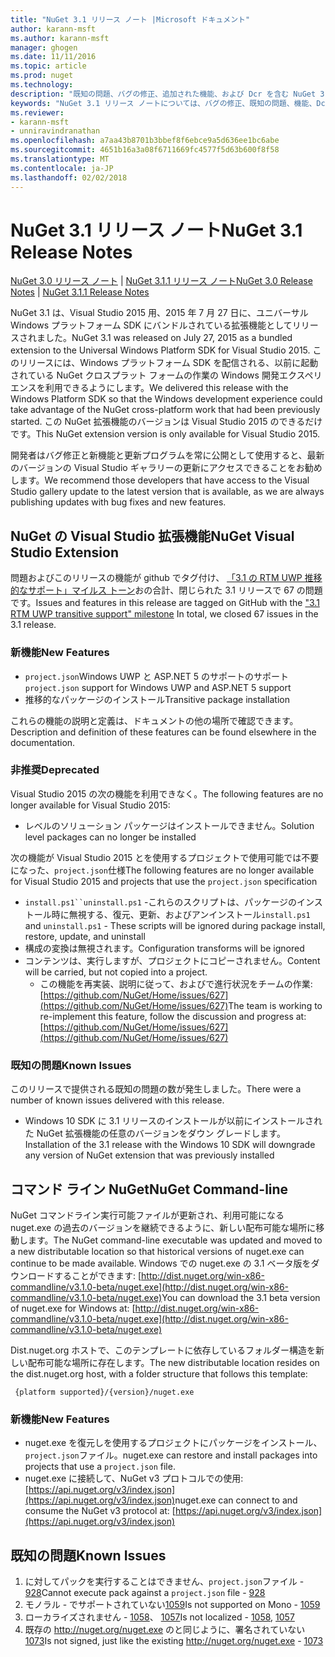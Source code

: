 ```yaml
---
title: "NuGet 3.1 リリース ノート |Microsoft ドキュメント"
author: karann-msft
ms.author: karann-msft
manager: ghogen
ms.date: 11/11/2016
ms.topic: article
ms.prod: nuget
ms.technology: 
description: "既知の問題、バグの修正、追加された機能、および Dcr を含む NuGet 3.1 リリース ノートです。"
keywords: "NuGet 3.1 リリース ノートについては、バグの修正、既知の問題、機能、Dcr を追加します。"
ms.reviewer:
- karann-msft
- unniravindranathan
ms.openlocfilehash: a7aa43b8701b3bbef8f6ebce9a5d636ee1bc6abe
ms.sourcegitcommit: 4651b16a3a08f6711669fc4577f5d63b600f8f58
ms.translationtype: MT
ms.contentlocale: ja-JP
ms.lasthandoff: 02/02/2018
---
```

# <a name="nuget-31-release-notes"></a><span data-ttu-id="39906-104">NuGet 3.1 リリース ノート</span><span class="sxs-lookup"><span data-stu-id="39906-104">NuGet 3.1 Release Notes</span></span>

<span data-ttu-id="39906-105">[NuGet 3.0 リリース ノート](../release-notes/nuget-3.0.0.md) | [NuGet 3.1.1 リリース ノート](../release-notes/nuget-3.1.1.md)</span><span class="sxs-lookup"><span data-stu-id="39906-105">[NuGet 3.0 Release Notes](../release-notes/nuget-3.0.0.md) | [NuGet 3.1.1 Release Notes](../release-notes/nuget-3.1.1.md)</span></span>

<span data-ttu-id="39906-106">NuGet 3.1 は、Visual Studio 2015 用、2015 年 7 月 27 日に、ユニバーサル Windows プラットフォーム SDK にバンドルされている拡張機能としてリリースされました。</span><span class="sxs-lookup"><span data-stu-id="39906-106">NuGet 3.1 was released on July 27, 2015 as a bundled extension to the Universal Windows Platform SDK for Visual Studio 2015.</span></span> <span data-ttu-id="39906-107">このリリースには、Windows プラットフォーム SDK を配信される、以前に起動されている NuGet クロスプラット フォームの作業の Windows 開発エクスペリエンスを利用できるようにします。</span><span class="sxs-lookup"><span data-stu-id="39906-107">We delivered this release with the Windows Platform SDK so that the Windows development experience could take advantage of the NuGet cross-platform work that had been previously started.</span></span> <span data-ttu-id="39906-108">この NuGet 拡張機能のバージョンは Visual Studio 2015 のできるだけです。</span><span class="sxs-lookup"><span data-stu-id="39906-108">This NuGet extension version is only available for Visual Studio 2015.</span></span>

<span data-ttu-id="39906-109">開発者はバグ修正と新機能と更新プログラムを常に公開として使用すると、最新のバージョンの Visual Studio ギャラリーの更新にアクセスできることをお勧めします。</span><span class="sxs-lookup"><span data-stu-id="39906-109">We recommend those developers that have access to the Visual Studio gallery update to the latest version that is available, as we are always publishing updates with bug fixes and new features.</span></span>

## <a name="nuget-visual-studio-extension"></a><span data-ttu-id="39906-110">NuGet の Visual Studio 拡張機能</span><span class="sxs-lookup"><span data-stu-id="39906-110">NuGet Visual Studio Extension</span></span>

<span data-ttu-id="39906-111">問題およびこのリリースの機能が github でタグ付け、 [「3.1 の RTM UWP 推移的なサポート」マイルス トーン](https://github.com/NuGet/Home/issues?utf8=%E2%9C%93&q=is%3Aclosed+milestone%3A%223.1+RTM+UWP+transitive+support%22+)おの合計、閉じられた 3.1 リリースで 67 の問題です。</span><span class="sxs-lookup"><span data-stu-id="39906-111">Issues and features in this release are tagged on GitHub with the ["3.1 RTM UWP transitive support" milestone](https://github.com/NuGet/Home/issues?utf8=%E2%9C%93&q=is%3Aclosed+milestone%3A%223.1+RTM+UWP+transitive+support%22+)  In total, we closed 67 issues in the 3.1 release.</span></span>

### <a name="new-features"></a><span data-ttu-id="39906-112">新機能</span><span class="sxs-lookup"><span data-stu-id="39906-112">New Features</span></span>

* <span data-ttu-id="39906-113">`project.json`Windows UWP と ASP.NET 5 のサポートのサポート</span><span class="sxs-lookup"><span data-stu-id="39906-113">`project.json` support for Windows UWP and ASP.NET 5 support</span></span>
* <span data-ttu-id="39906-114">推移的なパッケージのインストール</span><span class="sxs-lookup"><span data-stu-id="39906-114">Transitive package installation</span></span>

<span data-ttu-id="39906-115">これらの機能の説明と定義は、ドキュメントの他の場所で確認できます。</span><span class="sxs-lookup"><span data-stu-id="39906-115">Description and definition of these features can be found elsewhere in the documentation.</span></span>

### <a name="deprecated"></a><span data-ttu-id="39906-116">非推奨</span><span class="sxs-lookup"><span data-stu-id="39906-116">Deprecated</span></span>

<span data-ttu-id="39906-117">Visual Studio 2015 の次の機能を利用できなく。</span><span class="sxs-lookup"><span data-stu-id="39906-117">The following features are no longer available for Visual Studio 2015:</span></span>

* <span data-ttu-id="39906-118">レベルのソリューション パッケージはインストールできません。</span><span class="sxs-lookup"><span data-stu-id="39906-118">Solution level packages can no longer be installed</span></span>

<span data-ttu-id="39906-119">次の機能が Visual Studio 2015 とを使用するプロジェクトで使用可能では不要になった、`project.json`仕様</span><span class="sxs-lookup"><span data-stu-id="39906-119">The following features are no longer available for Visual Studio 2015 and projects that use the `project.json` specification</span></span>

* <span data-ttu-id="39906-120">`install.ps1``uninstall.ps1` -これらのスクリプトは、パッケージのインストール時に無視する、復元、更新、およびアンインストール</span><span class="sxs-lookup"><span data-stu-id="39906-120">`install.ps1` and `uninstall.ps1` - These scripts will be ignored during package install, restore, update, and uninstall</span></span>
* <span data-ttu-id="39906-121">構成の変換は無視されます。</span><span class="sxs-lookup"><span data-stu-id="39906-121">Configuration transforms will be ignored</span></span>
* <span data-ttu-id="39906-122">コンテンツは、実行しますが、プロジェクトにコピーされません。</span><span class="sxs-lookup"><span data-stu-id="39906-122">Content will be carried, but not copied into a project.</span></span>
    * <span data-ttu-id="39906-123">この機能を再実装、説明に従って、およびで進行状況をチームの作業: [https://github.com/NuGet/Home/issues/627](https://github.com/NuGet/Home/issues/627)</span><span class="sxs-lookup"><span data-stu-id="39906-123">The team is working to re-implement this feature, follow the discussion and progress at: [https://github.com/NuGet/Home/issues/627](https://github.com/NuGet/Home/issues/627)</span></span>


### <a name="known-issues"></a><span data-ttu-id="39906-124">既知の問題</span><span class="sxs-lookup"><span data-stu-id="39906-124">Known Issues</span></span>

<span data-ttu-id="39906-125">このリリースで提供される既知の問題の数が発生しました。</span><span class="sxs-lookup"><span data-stu-id="39906-125">There were a number of known issues delivered with this release.</span></span>

* <span data-ttu-id="39906-126">Windows 10 SDK に 3.1 リリースのインストールが以前にインストールされた NuGet 拡張機能の任意のバージョンをダウン グレードします。</span><span class="sxs-lookup"><span data-stu-id="39906-126">Installation of the 3.1 release with the Windows 10 SDK will downgrade any version of NuGet extension that was previously installed</span></span>

## <a name="nuget-command-line"></a><span data-ttu-id="39906-127">コマンド ライン NuGet</span><span class="sxs-lookup"><span data-stu-id="39906-127">NuGet Command-line</span></span>

<span data-ttu-id="39906-128">NuGet コマンドライン実行可能ファイルが更新され、利用可能になる nuget.exe の過去のバージョンを継続できるように、新しい配布可能な場所に移動します。</span><span class="sxs-lookup"><span data-stu-id="39906-128">The NuGet command-line executable was updated and moved to a new distributable location so that historical versions of nuget.exe can continue to be made available.</span></span>  <span data-ttu-id="39906-129">Windows での nuget.exe の 3.1 ベータ版をダウンロードすることができます: [http://dist.nuget.org/win-x86-commandline/v3.1.0-beta/nuget.exe](http://dist.nuget.org/win-x86-commandline/v3.1.0-beta/nuget.exe)</span><span class="sxs-lookup"><span data-stu-id="39906-129">You can download the 3.1 beta version of nuget.exe for Windows at: [http://dist.nuget.org/win-x86-commandline/v3.1.0-beta/nuget.exe](http://dist.nuget.org/win-x86-commandline/v3.1.0-beta/nuget.exe)</span></span>

<span data-ttu-id="39906-130">Dist.nuget.org ホストで、このテンプレートに依存しているフォルダー構造を新しい配布可能な場所に存在します。</span><span class="sxs-lookup"><span data-stu-id="39906-130">The new distributable location resides on the dist.nuget.org host, with a folder structure that follows this template:</span></span>

     {platform supported}/{version}/nuget.exe

### <a name="new-features"></a><span data-ttu-id="39906-131">新機能</span><span class="sxs-lookup"><span data-stu-id="39906-131">New Features</span></span>

* <span data-ttu-id="39906-132">nuget.exe を復元しを使用するプロジェクトにパッケージをインストール、`project.json`ファイル。</span><span class="sxs-lookup"><span data-stu-id="39906-132">nuget.exe can restore and install packages into projects that use a `project.json` file.</span></span>
* <span data-ttu-id="39906-133">nuget.exe に接続して、NuGet v3 プロトコルでの使用: [https://api.nuget.org/v3/index.json](https://api.nuget.org/v3/index.json)</span><span class="sxs-lookup"><span data-stu-id="39906-133">nuget.exe can connect to and consume the NuGet v3 protocol at: [https://api.nuget.org/v3/index.json](https://api.nuget.org/v3/index.json)</span></span>

## <a name="known-issues"></a><span data-ttu-id="39906-134">既知の問題</span><span class="sxs-lookup"><span data-stu-id="39906-134">Known Issues</span></span> ##

1.    <span data-ttu-id="39906-135">に対してパックを実行することはできません、`project.json`ファイル - [928](https://github.com/NuGet/Home/issues/928)</span><span class="sxs-lookup"><span data-stu-id="39906-135">Cannot execute pack against a `project.json` file - [928](https://github.com/NuGet/Home/issues/928)</span></span>
2.    <span data-ttu-id="39906-136">モノラル - でサポートされていない[1059](https://github.com/NuGet/Home/issues/1059)</span><span class="sxs-lookup"><span data-stu-id="39906-136">Is not supported on Mono - [1059](https://github.com/NuGet/Home/issues/1059)</span></span>
3.    <span data-ttu-id="39906-137">ローカライズされません - [1058](https://github.com/NuGet/Home/issues/1058)、 [1057](https://github.com/NuGet/Home/issues/1057)</span><span class="sxs-lookup"><span data-stu-id="39906-137">Is not localized - [1058](https://github.com/NuGet/Home/issues/1058),   [1057](https://github.com/NuGet/Home/issues/1057)</span></span>
4.    <span data-ttu-id="39906-138">既存の http://nuget.org/nuget.exe のと同じように、署名されていない[1073](https://github.com/NuGet/Home/issues/1073)</span><span class="sxs-lookup"><span data-stu-id="39906-138">Is not signed, just like the existing http://nuget.org/nuget.exe - [1073](https://github.com/NuGet/Home/issues/1073)</span></span>

